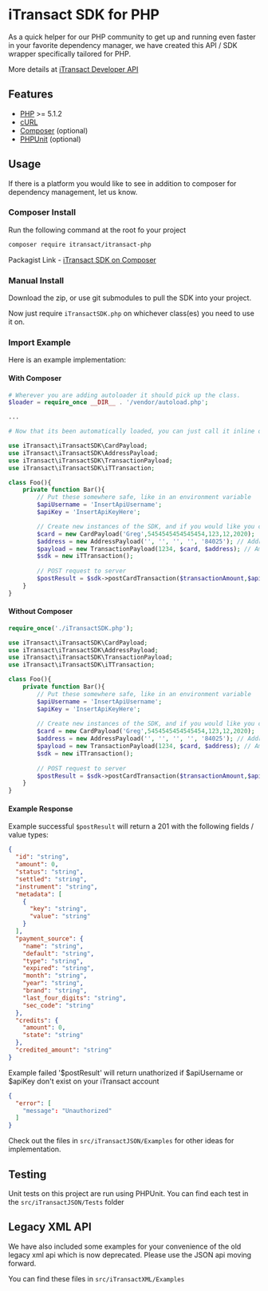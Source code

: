 # iTransact SDK for PHP

As a quick helper for our PHP community to get up and running even faster in your favorite dependency manager, we have created this API / SDK wrapper specifically tailored for PHP. 

More details at [iTransact Developer API](http://developers.itransact.com/api-reference/#operation/postTransactions)

## Features
- [PHP](http://php.net/downloads.php) >= 5.1.2
- [cURL](http://php.net/manual/en/function.curl-exec.php)
- [Composer](https://getcomposer.org/download/) (optional)
- [PHPUnit]() (optional)

## Usage 
If there is a platform you would like to see in addition to composer for dependency management, let us know.

### Composer Install
Run the following command at the root fo your project

```bash
composer require itransact/itransact-php
```

Packagist Link - [iTransact SDK on Composer](https://packagist.org/packages/itransact/itransact-php)


### Manual Install

Download the zip, or use git submodules to pull the SDK into your project. 

Now just require `iTransactSDK.php` on whichever class(es) you need to use it on. 


### Import Example

Here is an example implementation:

#### With Composer
```php
# Wherever you are adding autoloader it should pick up the class.
$loader = require_once __DIR__ . '/vendor/autoload.php';

...

# Now that its been automatically loaded, you can just call it inline or via use 

use iTransact\iTransactSDK\CardPayload;
use iTransact\iTransactSDK\AddressPayload;
use iTransact\iTransactSDK\TransactionPayload;
use iTransact\iTransactSDK\iTTransaction;

class Foo(){
    private function Bar(){                
        // Put these somewhere safe, like in an environment variable
        $apiUsername = 'InsertApiUsername';
        $apiKey = 'InsertApiKeyHere';

        // Create new instances of the SDK, and if you would like you can also use the payload.
        $card = new CardPayload('Greg',5454545454545454,123,12,2020);
        $address = new AddressPayload('', '', '', '', '84025'); // Address is optional unless you are using a Loopback / Sandbox / Demo account
        $payload = new TransactionPayload(1234, $card, $address); // Amount, CardPayload, AddressPayload 
        $sdk = new iTTransaction();
        
        // POST request to server
        $postResult = $sdk->postCardTransaction($transactionAmount,$apiUsername,$apiKey,$payload);
    }
}
```

#### Without Composer
```php
require_once('./iTransactSDK.php');

use iTransact\iTransactSDK\CardPayload;
use iTransact\iTransactSDK\AddressPayload;
use iTransact\iTransactSDK\TransactionPayload;
use iTransact\iTransactSDK\iTTransaction;

class Foo(){
    private function Bar(){               
        // Put these somewhere safe, like in an environment variable
        $apiUsername = 'InsertApiUsername';
        $apiKey = 'InsertApiKeyHere';
        
        // Create new instances of the SDK, and if you would like you can also use the payload.
        $card = new CardPayload('Greg',5454545454545454,123,12,2020);
        $address = new AddressPayload('', '', '', '', '84025'); // Address is optional unless you are using a Loopback / Sandbox / Demo account
        $payload = new TransactionPayload(1234, $card, $address); // Amount, CardPayload, AddressPayload 
        $sdk = new iTTransaction();
        
        // POST request to server
        $postResult = $sdk->postCardTransaction($transactionAmount,$apiUsername,$apiKey,$payload);
    }
}
```

#### Example Response
Example successful `$postResult` will return a 201 with the following fields / value types:
```json
{
  "id": "string",
  "amount": 0,
  "status": "string",
  "settled": "string",
  "instrument": "string",
  "metadata": [
    {
      "key": "string",
      "value": "string"
    }
  ],
  "payment_source": {
    "name": "string",
    "default": "string",
    "type": "string",
    "expired": "string",
    "month": "string",
    "year": "string",
    "brand": "string",
    "last_four_digits": "string",
    "sec_code": "string"
  },
  "credits": {
    "amount": 0,
    "state": "string"
  },
  "credited_amount": "string"
}
```

Example failed '$postResult' will return unathorized if $apiUsername or $apiKey don't exist on your iTransact account 
```json
{
  "error": [  
    "message": "Unauthorized"
  ]
}

```

Check out the files in `src/iTransactJSON/Examples` for other ideas for implementation.

## Testing

Unit tests on this project are run using PHPUnit. You can find each test in the `src/iTransactJSON/Tests` folder 

## Legacy XML API

We have also included some examples for your convenience of the old legacy xml api which is now deprecated. Please use the JSON api moving forward.

You can find these files in `src/iTransactXML/Examples`  